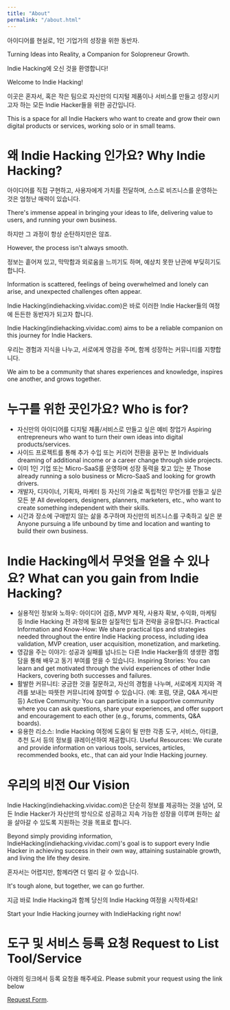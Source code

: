```yaml
---
title: "About"
permalink: "/about.html"
---
```


아이디어를 현실로, 1인 기업가의 성장을 위한 동반자.

Turning Ideas into Reality, a Companion for Solopreneur Growth.

Indie Hacking에 오신 것을 환영합니다!

Welcome to Indie Hacking!

이곳은 혼자서, 혹은 작은 팀으로 자신만의 디지털 제품이나 서비스를 만들고 성장시키고자 하는 모든 Indie Hacker들을 위한 공간입니다.

This is a space for all Indie Hackers who want to create and grow their own digital products or services, working solo or in small teams.

# 왜 Indie Hacking 인가요? Why Indie Hacking?
아이디어를 직접 구현하고, 사용자에게 가치를 전달하며, 스스로 비즈니스를 운영하는 것은 엄청난 매력이 있습니다.

There's immense appeal in bringing your ideas to life, delivering value to users, and running your own business.

하지만 그 과정이 항상 순탄하지만은 않죠.

However, the process isn't always smooth.

정보는 흩어져 있고, 막막함과 외로움을 느끼기도 하며, 예상치 못한 난관에 부딪히기도 합니다.

Information is scattered, feelings of being overwhelmed and lonely can arise, and unexpected challenges often appear.

Indie Hacking(indiehacking.vividac.com)은 바로 이러한 Indie Hacker들의 여정에 든든한 동반자가 되고자 합니다.

Indie Hacking(indiehacking.vividac.com) aims to be a reliable companion on this journey for Indie Hackers.

우리는 경험과 지식을 나누고, 서로에게 영감을 주며, 함께 성장하는 커뮤니티를 지향합니다.

We aim to be a community that shares experiences and knowledge, inspires one another, and grows together.

# 누구를 위한 곳인가요? Who is for?
* 자신만의 아이디어를 디지털 제품/서비스로 만들고 싶은 예비 창업가 Aspiring entrepreneurs who want to turn their own ideas into digital products/services.
* 사이드 프로젝트를 통해 추가 수입 또는 커리어 전환을 꿈꾸는 분 Individuals dreaming of additional income or a career change through side projects.
* 이미 1인 기업 또는 Micro-SaaS를 운영하며 성장 동력을 찾고 있는 분 Those already running a solo business or Micro-SaaS and looking for growth drivers.
* 개발자, 디자이너, 기획자, 마케터 등 자신의 기술로 독립적인 무언가를 만들고 싶은 모든 분 All developers, designers, planners, marketers, etc., who want to create something independent with their skills.
* 시간과 장소에 구애받지 않는 삶을 추구하며 자신만의 비즈니스를 구축하고 싶은 분 Anyone pursuing a life unbound by time and location and wanting to build their own business.

# Indie Hacking에서 무엇을 얻을 수 있나요? What can you gain from Indie Hacking?
* 실용적인 정보와 노하우: 아이디어 검증, MVP 제작, 사용자 확보, 수익화, 마케팅 등 Indie Hacking 전 과정에 필요한 실질적인 팁과 전략을 공유합니다. Practical Information and Know-How: We share practical tips and strategies needed throughout the entire Indie Hacking process, including idea validation, MVP creation, user acquisition, monetization, and marketing.
* 영감을 주는 이야기: 성공과 실패를 넘나드는 다른 Indie Hacker들의 생생한 경험담을 통해 배우고 동기 부여를 얻을 수 있습니다. Inspiring Stories: You can learn and get motivated through the vivid experiences of other Indie Hackers, covering both successes and failures.
* 활발한 커뮤니티: 궁금한 것을 질문하고, 자신의 경험을 나누며, 서로에게 지지와 격려를 보내는 따뜻한 커뮤니티에 참여할 수 있습니다. (예: 포럼, 댓글, Q&A 게시판 등) Active Community: You can participate in a supportive community where you can ask questions, share your experiences, and offer support and encouragement to each other (e.g., forums, comments, Q&A boards).
* 유용한 리소스: Indie Hacking 여정에 도움이 될 만한 각종 도구, 서비스, 아티클, 추천 도서 등의 정보를 큐레이션하여 제공합니다. Useful Resources: We curate and provide information on various tools, services, articles, recommended books, etc., that can aid your Indie Hacking journey.

# 우리의 비전 Our Vision
Indie Hacking(indiehacking.vividac.com)은 단순히 정보를 제공하는 것을 넘어, 모든 Indie Hacker가 자신만의 방식으로 성공하고 지속 가능한 성장을 이루며 원하는 삶을 살아갈 수 있도록 지원하는 것을 목표로 합니다.

Beyond simply providing information, IndieHacking(indiehacking.vividac.com)'s goal is to support every Indie Hacker in achieving success in their own way, attaining sustainable growth, and living the life they desire.

혼자서는 어렵지만, 함께라면 더 멀리 갈 수 있습니다.

It's tough alone, but together, we can go further.

지금 바로 Indie Hacking과 함께 당신의 Indie Hacking 여정을 시작하세요!

Start your Indie Hacking journey with IndieHacking right now!

# 도구 및 서비스 등록 요청 Request to List Tool/Service
아래의 링크에서 등록 요청을 해주세요. Please submit your request using the link below

[Request Form](https://forms.gle/wxi6LM2o2mR8L3yX7).

